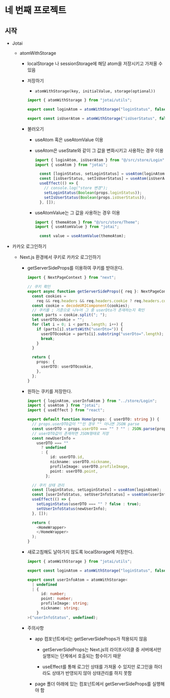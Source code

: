 # 네 번째 프로젝트

## 시작

- Jotai
  
  - atomWithStorage
    
    - localStorage 나 sessionStorage에 해당 atom을 저장시키고 가져올 수 있음
    
    - 저장하기
      
      - `atomWithStorage(key, initialValue, storage(optional))`
      
      ```typescript
      import { atomWithStorage } from "jotai/utils";
      
      export const loginAtom = atomWithStorage("loginStatus", false);
      
      export const isUserAtom = atomWithStorage("isUserStatus", false);
      ```
    
    - 불러오기
      
      - useAtom 혹은 useAtomValue 이용
      
      - useAtom은 useState와 같이 그 값을 변화시키고 사용하는 경우 이용
        
        ```typescript
        import { loginAtom, isUserAtom } from "@/src/store/Login";
        import { useAtom } from "jotai";
        
          const [loginStatus, setLoginStatus] = useAtom(loginAtom);
          const [isUserStatus, setIsUserStatus] = useAtom(isUserAtom);
          useEffect(() => {
            // console.log("store 변경");
            setLoginStatus(Boolean(props.loginStatus));
            setIsUserStatus(Boolean(props.isUserStatus));
          }, []);
        ```
      
      - useAtomValue는 그 값을 사용하는 경우 이용
        
        ```typescript
        import { themeAtom } from "@/src/store/Theme";
        import { useAtomValue } from "jotai";
        
          const value = useAtomValue(themeAtom);
        ```

- 카카오 로그인하기
  
  - Next.js 환경에서 쿠키로 카카오 로그인하기
    
    - getServerSideProps를 이용하여 쿠키를 받아온다.
      
      ```typescript
      import { NextPageContext } from "next";
      
      // 쿠키 확인
      export async function getServerSideProps({ req }: NextPageContext) {
        const cookies =
          req && req.headers && req.headers.cookie ? req.headers.cookie : "";
        const cookie = decodeURIComponent(cookies);
        // 쿠키를 ; 기준으로 나누어 그 중 userDto가 존재하는지 확인
        const parts = cookie.split("; ");
        let userDTOcookie = "";
        for (let i = 0; i < parts.length; i++) {
          if (parts[i].startsWith("userDto=")) {
            userDTOcookie = parts[i].substring("userDto=".length);
            break;
          }
        }
      
        return {
          props: {
            userDTO: userDTOcookie,
          },
        };
      }
      ```
    
    - 원하는 쿠키를 저장한다.
      
      ```typescript
      import { loginAtom, userInfoAtom } from "../store/Login";
      import { useAtom } from "jotai";
      import { useEffect } from "react";
      
      export default function Home(props: { userDTO: string }) {
        // props.userDTO값이 ""인 경우 "" 아니면 JSON parse
        const userDTO = props.userDTO === "" ? "" : JSON.parse(props.userDTO);
        // userDTO값이 존재하면 JSON형태로 저장
        const newUserInfo =
          userDTO === ""
            ? undefined
            : {
                id: userDTO.id,
                nickname: userDTO.nickname,
                profileImage: userDTO.profileImage,
                point: userDTO.point,
              };
      
        // 쿠키 상태 관리
        const [loginStatus, setLoginStatus] = useAtom(loginAtom);
        const [userInfoStatus, setUserInfoStatus] = useAtom(userInfoAtom);
        useEffect(() => {
          setLoginStatus(userDTO === "" ? false : true);
          setUserInfoStatus(newUserInfo);
        }, []);
      
        return (
          <HomeWrapper>
          </HomeWrapper>
        );
      }
      ```
    
    - 새로고침해도 날아가지 않도록 localStorage에 저장한다.
      
      ```typescript
      import { atomWithStorage } from "jotai/utils";
      
      export const loginAtom = atomWithStorage("loginStatus", false);
      
      export const userInfoAtom = atomWithStorage<
        | undefined
        | {
            id: number;
            point: number;
            profileImage: string;
            nickname: string;
          }
      >("userInfoStatus", undefined);
      ```
    
    - 주의사항
      
      - app 컴포넌트에서는 getServerSideProps가 적용되지 않음
        
        - getServerSideProps는 Next.js의 라이프사이클 중 서버에서만 실행되는 단계에서 호출되는 함수이기 때문
        
        - useEffect를 통해 로그인 상태를 가져올 수 있지만 로그인을 하더라도 상태가 반영되지 않아 상태관리를 하지 못함
      
      - page 폴더 아래에 있는 컴포넌트에서 getServerSideProps를 실행해야 함
